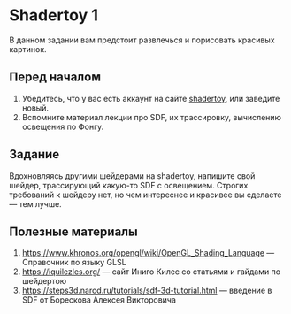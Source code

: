 # Shadertoy 1

В данном задании вам предстоит развлечься и порисовать красивых картинок.

## Перед началом

 1. Убедитесь, что у вас есть аккаунт на сайте [shadertoy](https://www.shadertoy.com/), или заведите новый.
 2. Вспомните материал лекции про SDF, их трассировку, вычислению освещения по Фонгу.

## Задание

Вдохновляясь другими шейдерами на shadertoy, напишите свой шейдер, трассирующий какую-то SDF с освещением.
Строгих требований к шейдеру нет, но чем интереснее и красивее вы сделаете &mdash; тем лучше.

## Полезные материалы

 1. https://www.khronos.org/opengl/wiki/OpenGL_Shading_Language &mdash; Справочник по языку GLSL
 2. https://iquilezles.org/ &mdash; сайт Иниго Килес со статьями и гайдами по шейдертою
 3. https://steps3d.narod.ru/tutorials/sdf-3d-tutorial.html &mdash; введение в SDF от Борескова Алексея Викторовича
